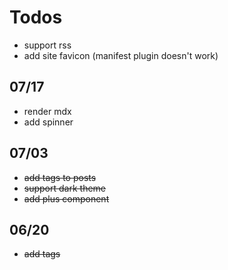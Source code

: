 # Todos

- support rss
- add site favicon (manifest plugin doesn't work)

## 07/17

- render mdx
- add spinner

## 07/03

- ~~add tags to posts~~
- ~~support dark theme~~
- ~~add plus component~~

## 06/20

- ~~add tags~~
